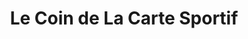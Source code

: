 ---
title: "Le Coin de La Carte Sportif"
url: /gatineau/le-coin-de-la-carte-sportif/
shop: Sammler
---